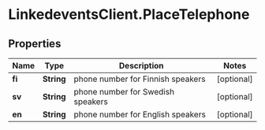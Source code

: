 # LinkedeventsClient.PlaceTelephone

## Properties
Name | Type | Description | Notes
------------ | ------------- | ------------- | -------------
**fi** | **String** | phone number for Finnish speakers | [optional] 
**sv** | **String** | phone number for Swedish speakers | [optional] 
**en** | **String** | phone number for English speakers | [optional] 


